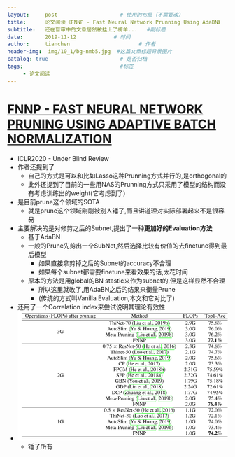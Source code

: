 ```yaml
---
layout:     post                    # 使用的布局（不需要改）
title:      论文阅读《FNNP - Fast Neural Network Prunning Using AdaBN》          # 标题 
subtitle:   还在盲审中的文章居然被挂上了榜单...   #副标题
date:       2019-11-12            # 时间
author:     tianchen                      # 作者
header-img:  img/10_1/bg-nmb5.jpg  #这篇文章标题背景图片  
catalog: true                       # 是否归档
tags:                               #标签
     - 论文阅读
---
```


# [FNNP - FAST NEURAL NETWORK PRUNING USING ADAPTIVE BATCH NORMALIZATION](https://github.com/anonymous47823493/FNNP)
* ICLR2020 - Under Blind Review
* 作者还提到了
  * 自己的方式是可以和比如Lasso这种Prunning方式并行的,是orthogonal的
  * 此外还提到了目前的一些用NAS的Prunning方式只采用了模型的结构而没有考虑训练出的weight(它考虑到了)
* 是目前prune这个领域的SOTA
  * ~~就是prune这个领域刚刚被别人锤了,而且讲道理对实际部署起来不是很容易~~
* 主要解决的是对修剪之后的Subnet,提出了一种**更加好的Evaluation方法**
  * 基于AdaBN
  * 一般的Prune先剪出一个SubNet,然后选择比较有价值的去finetune得到最后模型
    * 如果直接拿剪掉之后的Subnet的accuracy不合理
    * 如果每个subnet都需要finetune来看效果的话,太花时间
  * 原本的方法是用global的BN stastic来作为subnet的,但是这样显然不合理
    * 所以这里就改了,用AdaBN之后的结果来衡量Prune
    * (传统的方式叫Vanilla Evaluation,本文和它对比了)
* 还用了一个Correlation index来尝试说明其理论有效性
* ![](https://github.com/A-suozhang/MyPicBed/raw/master/img/20191113185004.png)
  * 锤了所有


